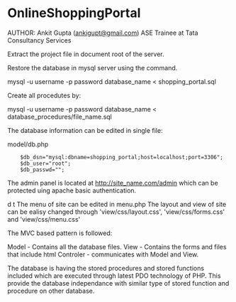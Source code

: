 # OnlineShoppingPortal

AUTHOR: Ankit Gupta (ankigupt@gmail.com)  ASE Trainee at Tata Consultancy Services




Extract the project file in document root of the server.


Restore the database in mysql server using the command.


mysql -u username -p password database_name < shopping_portal.sql

Create all procedutes by:

mysql -u username -p password database_name < database_procedures/file_name.sql



The database information can be edited in single file:

model/db.php

		$db_dsn="mysql:dbname=shopping_portal;host=localhost;port=3306";
		$db_user="root";
		$db_passwd="";
		
		
		
The admin panel is located at http://site_name.com/admin   which can be protected uing apache basic authentication. 

d t
The menu of site can be edited in menu.php
The layout and view of site can be ealisy changed through   'view/css/layout.css', 'view/css/forms.css' and 'view/css/menu.css'


The MVC based pattern is followed:

Model - Contains all the database files.
View  - Contains the forms and files that include html
Controler - communicates with Model and View.


The database is having the stored procedures and stored functions included which are executed through latest PDO technology of PHP.
This provide the database independance with similar type of stored function and procedure on other database.






